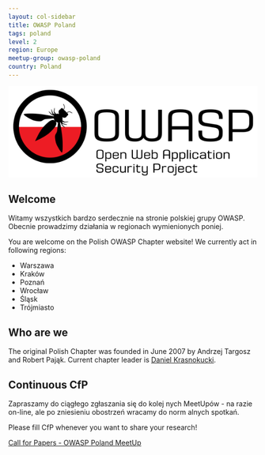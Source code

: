 ```yaml
---
layout: col-sidebar
title: OWASP Poland
tags: poland
level: 2
region: Europe
meetup-group: owasp-poland
country: Poland
---
```


<!-- tags: This is a space-delimited list of tags you associate with your project or chapter.  If you are using tabs, at least one of these tags should be unique in order to be used in the tabs files (an example tab is included in this repo) -->

![Poland Chapter Logo](assets/images/OWASP_Poland_logo.png)

## Welcome

Witamy wszystkich bardzo serdecznie na stronie polskiej grupy OWASP. Obecnie prowadzimy działania w regionach wymienionych poniej.

You are welcome on the Polish OWASP Chapter website!
We currently act in following regions:

* Warszawa
* Kraków
* Poznań
* Wrocław
* Śląsk
* Trójmiasto

## Who are we

The original Polish Chapter was founded in June 2007 by Andrzej Targosz and Robert Pająk.
Current chapter leader is [Daniel Krasnokucki](mailto:daniel.krasnokucki@owasp.org).

## Continuous CfP
Zapraszamy do ciągłego zgłaszania się do kolej nych MeetUpów - na razie on-line, ale po zniesieniu obostrzeń wracamy do norm alnych spotkań. 

Please fill CfP whenever you want to share your research!

[Call for Papers - OWASP Poland MeetUp](https://forms.gle/F33n4PMqMdUFDR1z5)

